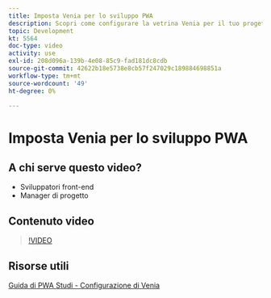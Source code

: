 ```yaml
---
title: Imposta Venia per lo sviluppo PWA
description: Scopri come configurare la vetrina Venia per il tuo progetto di sviluppo PWA.
topic: Development
kt: 5564
doc-type: video
activity: use
exl-id: 208d096a-139b-4e08-85c9-fad181dc8cdb
source-git-commit: 42622b18e5738e8cb57f247029c189884698851a
workflow-type: tm+mt
source-wordcount: '49'
ht-degree: 0%

---
```


# Imposta Venia per lo sviluppo PWA

## A chi serve questo video?

- Sviluppatori front-end
- Manager di progetto

## Contenuto video

>[!VIDEO](https://video.tv.adobe.com/v/35785?quality=12&learn=on)

## Risorse utili

[Guida di PWA Studi - Configurazione di Venia](https://developer.adobe.com/commerce/pwa-studio/tutorials/setup-storefront/)

